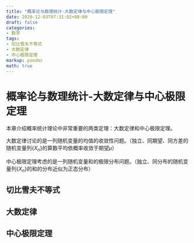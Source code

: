 ```yaml
---
title: "概率论与数理统计-大数定律与中心极限定理"
date: 2020-12-03T07:31:02+08:00
draft: false
categories: 
- 数学
tags:
- 切比雪夫不等式
- 大数定律
- 中心极限定理
markup: pandoc
math: true
---
```


# 概率论与数理统计-大数定律与中心极限定理

本章介绍概率统计理论中非常重要的两类定理：大数定律和中心极限定理。

大数定律讨论的是一列随机变量的均值的收敛性问题。（独立、同期望、同方差的随机变量列$\{X_n\}$的算数平均依概率收敛于期望$\mu$）

中心极限定理考虑的是一列随机变量和的极限分布问题。（独立、同分布的随机变量列$\{X_n\}$的和的分布近似为正态分布）

## 切比雪夫不等式

## 大数定律

## 中心极限定理